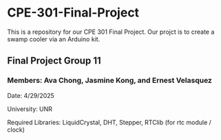 # CPE-301-Final-Project
This is a repository for our CPE 301 Final Project. Our projct is to create a swamp cooler via an Arduino kit.
## Final Project Group 11
### Members: Ava Chong, Jasmine Kong, and Ernest Velasquez
Date: 4/29/2025

University: UNR
  
Required Libraries: LiquidCrystal, DHT, Stepper, RTClib (for rtc module / clock)
